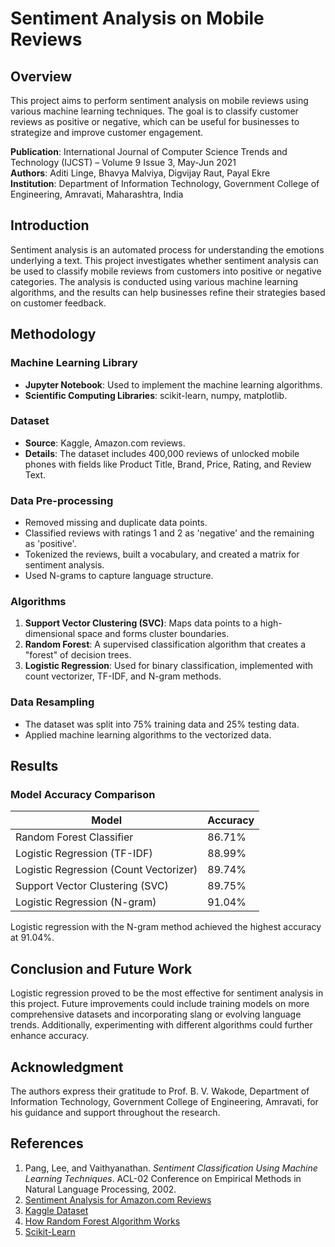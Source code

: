 # Sentiment Analysis on Mobile Reviews

## Overview
This project aims to perform sentiment analysis on mobile reviews using various machine learning techniques. The goal is to classify customer reviews as positive or negative, which can be useful for businesses to strategize and improve customer engagement.

**Publication**: International Journal of Computer Science Trends and Technology (IJCST) – Volume 9 Issue 3, May-Jun 2021  
**Authors**: Aditi Linge, Bhavya Malviya, Digvijay Raut, Payal Ekre  
**Institution**: Department of Information Technology, Government College of Engineering, Amravati, Maharashtra, India

## Introduction
Sentiment analysis is an automated process for understanding the emotions underlying a text. This project investigates whether sentiment analysis can be used to classify mobile reviews from customers into positive or negative categories. The analysis is conducted using various machine learning algorithms, and the results can help businesses refine their strategies based on customer feedback.

## Methodology

### Machine Learning Library
- **Jupyter Notebook**: Used to implement the machine learning algorithms.
- **Scientific Computing Libraries**: scikit-learn, numpy, matplotlib.

### Dataset
- **Source**: Kaggle, Amazon.com reviews.
- **Details**: The dataset includes 400,000 reviews of unlocked mobile phones with fields like Product Title, Brand, Price, Rating, and Review Text.

### Data Pre-processing
- Removed missing and duplicate data points.
- Classified reviews with ratings 1 and 2 as 'negative' and the remaining as 'positive'.
- Tokenized the reviews, built a vocabulary, and created a matrix for sentiment analysis.
- Used N-grams to capture language structure.

### Algorithms
1. **Support Vector Clustering (SVC)**: Maps data points to a high-dimensional space and forms cluster boundaries.
2. **Random Forest**: A supervised classification algorithm that creates a "forest" of decision trees.
3. **Logistic Regression**: Used for binary classification, implemented with count vectorizer, TF-IDF, and N-gram methods.

### Data Resampling
- The dataset was split into 75% training data and 25% testing data.
- Applied machine learning algorithms to the vectorized data.

## Results

### Model Accuracy Comparison

| Model                                  | Accuracy  |
|----------------------------------------|-----------|
| Random Forest Classifier               | 86.71%    |
| Logistic Regression (TF-IDF)           | 88.99%    |
| Logistic Regression (Count Vectorizer) | 89.74%    |
| Support Vector Clustering (SVC)        | 89.75%    |
| Logistic Regression (N-gram)           | 91.04%    |

Logistic regression with the N-gram method achieved the highest accuracy at 91.04%.

## Conclusion and Future Work
Logistic regression proved to be the most effective for sentiment analysis in this project. Future improvements could include training models on more comprehensive datasets and incorporating slang or evolving language trends. Additionally, experimenting with different algorithms could further enhance accuracy.

## Acknowledgment
The authors express their gratitude to Prof. B. V. Wakode, Department of Information Technology, Government College of Engineering, Amravati, for his guidance and support throughout the research.

## References
1. Pang, Lee, and Vaithyanathan. *Sentiment Classification Using Machine Learning Techniques*. ACL-02 Conference on Empirical Methods in Natural Language Processing, 2002.
2. [Sentiment Analysis for Amazon.com Reviews](https://www.researchgate.net/publication/332622380_SENTIMENT_ANALYSIS_FOR_AMAZONCOM_REVIEWS)
3. [Kaggle Dataset](https://www.kaggle.com/benroshan/sentiment-analysis-amazon-reviews)
4. [How Random Forest Algorithm Works](https://medium.com/@synced/how-random-forest-algorithm-works-in-machine-learning-3c0fe15b6674)
5. [Scikit-Learn](https://scikit-learn.org/stable/)
